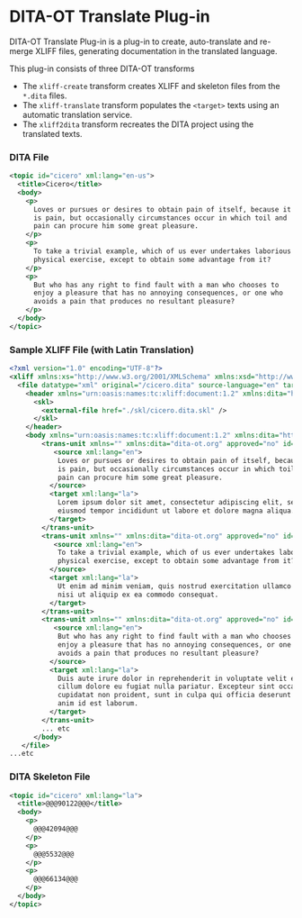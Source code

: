 <h1>DITA-OT Translate Plug-in</h1>


DITA-OT Translate Plug-in is a plug-in to create, auto-translate and re-merge XLIFF files, generating documentation in
the translated language.

This plug-in consists of three DITA-OT transforms


* The `xliff-create` transform creates XLIFF and skeleton files from the `*.dita` files.
* The `xliff-translate` transform populates the `<target>` texts using an automatic translation service.
* The `xliff2dita` transform recreates the DITA project using the translated texts.


### DITA File

```xml
<topic id="cicero" xml:lang="en-us">
  <title>Cicero</title>
  <body>
    <p>
      Loves or pursues or desires to obtain pain of itself, because it
      is pain, but occasionally circumstances occur in which toil and
      pain can procure him some great pleasure.
    </p>
    <p>
      To take a trivial example, which of us ever undertakes laborious
      physical exercise, except to obtain some advantage from it?
    </p>
    <p>
      But who has any right to find fault with a man who chooses to
      enjoy a pleasure that has no annoying consequences, or one who
      avoids a pain that produces no resultant pleasure?
    </p>
  </body>
</topic>
```

### Sample XLIFF File (with Latin Translation)

```xml
<?xml version="1.0" encoding="UTF-8"?>
<xliff xmlns:xs="http://www.w3.org/2001/XMLSchema" xmlns:xsd="http://www.w3.org/2001/XMLSchema" xmlns:xsi="http://www.w3.org/2001/XMLSchema-instance" xmlns:xsl="http://www.w3.org/1999/XSL/Transform">
  <file datatype="xml" original="/cicero.dita" source-language="en" target-language="es">
    <header xmlns="urn:oasis:names:tc:xliff:document:1.2" xmlns:dita="http://www.dita-ot.org">
      <skl>
        <external-file href="./skl/cicero.dita.skl" />
      </skl>
    </header>
    <body xmlns="urn:oasis:names:tc:xliff:document:1.2" xmlns:dita="http://www.dita-ot.org">
        <trans-unit xmlns="" xmlns:dita="dita-ot.org" approved="no" id="42094" xml:space="preserve">
           <source xml:lang="en">
            Loves or pursues or desires to obtain pain of itself, because it
            is pain, but occasionally circumstances occur in which toil and
            pain can procure him some great pleasure.
          </source>
          <target xml:lang="la">
            Lorem ipsum dolor sit amet, consectetur adipiscing elit, sed do
            eiusmod tempor incididunt ut labore et dolore magna aliqua.
          </target>
        </trans-unit>
        <trans-unit xmlns="" xmlns:dita="dita-ot.org" approved="no" id="5532" xml:space="preserve">
           <source xml:lang="en">
            To take a trivial example, which of us ever undertakes laborious
            physical exercise, except to obtain some advantage from it?
          </source>
          <target xml:lang="la">
            Ut enim ad minim veniam, quis nostrud exercitation ullamco laboris
            nisi ut aliquip ex ea commodo consequat.
          </target>
        </trans-unit>
        <trans-unit xmlns="" xmlns:dita="dita-ot.org" approved="no" id="66134" xml:space="preserve">
           <source xml:lang="en">
            But who has any right to find fault with a man who chooses to
            enjoy a pleasure that has no annoying consequences, or one who
            avoids a pain that produces no resultant pleasure?
          </source>
          <target xml:lang="la">
            Duis aute irure dolor in reprehenderit in voluptate velit esse
            cillum dolore eu fugiat nulla pariatur. Excepteur sint occaecat
            cupidatat non proident, sunt in culpa qui officia deserunt mollit
            anim id est laborum.
          </target>
        </trans-unit>
        ... etc
      </body>
   </file>
...etc
```


### DITA Skeleton File

```xml
<topic id="cicero" xml:lang="la">
  <title>@@@90122@@@</title>
  <body>
    <p>
      @@@42094@@@
    </p>
    <p>
      @@@5532@@@
    </p>
    <p>
      @@@66134@@@
    </p>
  </body>
</topic>
```